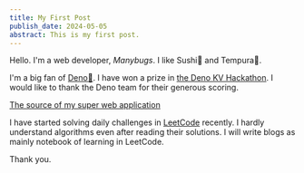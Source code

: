 ```yaml
---
title: My First Post
publish_date: 2024-05-05
abstract: This is my first post.
---
```


Hello. I'm a web developer, _Manybugs_. I like Sushi🍣 and Tempura🍤.

I'm a big fan of [Deno🦕](https://deno.com/). I have won a prize in [the Deno KV Hackathon](https://deno.com/blog/deno-kv-hackathon). I would like to thank the Deno team for their generous scoring.

[The source of my super web application](https://github.com/manybugsdev/count-confetti)

I have started solving daily challenges in [LeetCode](https://leetcode.com/) recently. I hardly understand algorithms even after reading their solutions. I will write blogs as mainly notebook of learning in LeetCode.

Thank you.
